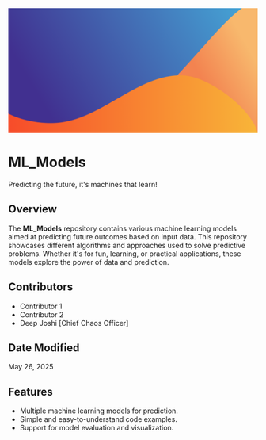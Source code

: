<img src="https://github.com/DeepLumiere/DeepLumiere/blob/main/images/design-4.png">

# ML_Models
Predicting the future, it's machines that learn!

## Overview
The **ML_Models** repository contains various machine learning models aimed at predicting future outcomes based on input data. This repository showcases different algorithms and approaches used to solve predictive problems. Whether it's for fun, learning, or practical applications, these models explore the power of data and prediction.

## Contributors
- Contributor 1
- Contributor 2
- Deep Joshi [Chief Chaos Officer]

## Date Modified
May 26, 2025

## Features
- Multiple machine learning models for prediction.
- Simple and easy-to-understand code examples.
- Support for model evaluation and visualization.

